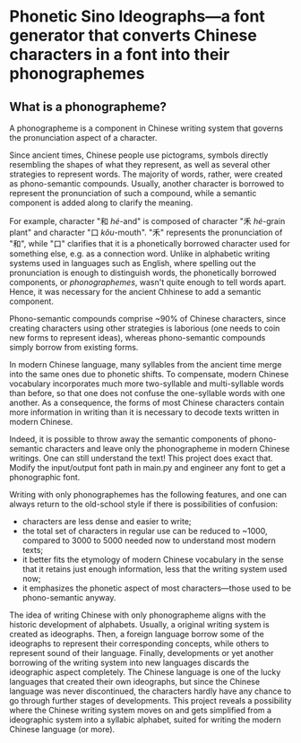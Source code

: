 # Phonetic Sino Ideographs&mdash;a font generator that converts Chinese characters in a font into their phonographemes 

## What is a phonographeme? 

A phonographeme is a component in Chinese writing system that governs the pronunciation aspect of a character. 

Since ancient times, Chinese people use pictograms, symbols directly resembling the shapes of what they represent, as well as several other strategies to represent words. The majority of words, rather, were created as phono-semantic compounds. Usually, another character is borrowed to represent the pronunciation of such a compound, while a semantic component is added along to clarify the meaning. 

For example, character "和 *hé*-and" is composed of character "禾 *hé*-grain plant" and character "口 *kǒu*-mouth". "禾" represents the pronunciation of "和", while "口" clarifies that it is a phonetically borrowed character used for something else, e.g. as a connection word. Unlike in alphabetic writing systems used in languages such as English, where spelling out the pronunciation is enough to distinguish words, the phonetically borrowed components, or *phonographemes*, wasn't quite enough to tell words apart. Hence, it was necessary for the ancient Chhinese to add a semantic component. 

Phono-semantic compounds comprise ~90% of Chinese characters, since creating characters using other strategies is laborious (one needs to coin new forms to represent ideas), whereas phono-semantic compounds simply borrow from existing forms. 

In modern Chinese language, many syllables from the ancient time merge into the same ones due to phonetic shifts. To compensate, modern Chinese vocabulary incorporates much more two-syllable and multi-syllable words than before, so that one does not confuse the one-syllable words with one another. As a consequence, the forms of most Chinese characters contain more information in writing than it is necessary to decode texts written in modern Chinese. 

Indeed, it is possible to throw away the semantic components of phono-semantic characters and leave only the phonographeme in modern Chinese writings. One can still understand the text! This project does exact that. Modify the input/output font path in main.py and engineer any font to get a phonographic font. 

Writing with only phonographemes has the following features, and one can always return to the old-school style if there is possibilities of confusion: 
* characters are less dense and easier to write; 
* the total set of characters in regular use can be reduced to ~1000, compared to 3000 to 5000 needed now to understand most modern texts; 
* it better fits the etymology of modern Chinese vocabulary in the sense that it retains just enough information, less that the writing system used now; 
* it emphasizes the phonetic aspect of most characters&mdash;those used to be phono-semantic anyway. 

The idea of writing Chinese with only phonographeme aligns with the historic development of alphabets. Usually, a original writing system is created as ideographs. Then, a foreign language borrow some of the ideographs to represent their corresponding concepts, while others to represent sound of their language. Finally, developments or yet another borrowing of the writing system into new languages discards the ideographic aspect completely. The Chinese language is one of the lucky languages that created their own ideographs, but since the Chinese language was never discontinued, the characters hardly have any chance to go through further stages of developments. This project reveals a possibility where the Chinese writing system moves on and gets simplified from a ideographic system into a syllabic alphabet, suited for writing the modern Chinese language (or more). 